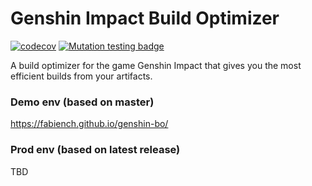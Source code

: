 # Genshin Impact Build Optimizer

[![codecov](https://codecov.io/gh/FabienCH/genshin-bo/branch/master/graph/badge.svg?token=8J0V6BXITX)](https://codecov.io/gh/FabienCH/genshin-bo) 
[![Mutation testing badge](https://img.shields.io/endpoint?style=flat&url=https%3A%2F%2Fbadge-api.stryker-mutator.io%2Fgithub.com%2FFabienCH%2Fgenshin-bo%2F0.1.0)](https://dashboard.stryker-mutator.io/reports/github.com/FabienCH/genshin-bo/0.1.0)

A build optimizer for the game Genshin Impact that gives you the most efficient builds from your artifacts.

### Demo env (based on master)
https://fabiench.github.io/genshin-bo/

### Prod env (based on latest release)
TBD
